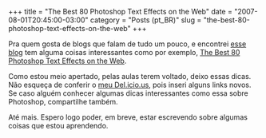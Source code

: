 +++
title = "The Best 80 Photoshop Text Effects on the Web"
date = "2007-08-01T20:45:00-03:00"
category = "Posts (pt_BR)"
slug = "the-best-80-photoshop-text-effects-on-the-web"
+++

Pra quem gosta de blogs que falam de tudo um pouco, e encontrei [esse
blog](http://favoritos.wordpress.com) tem alguma coisas interessantes como por
exemplo, [The Best 80 Photoshop Text Effects on the
Web](http://www.photoshoproadmap.com/Photoshop-blog/2007/07/22/the-best-80-photoshop-text-effects-on-the-web/).

Como estou meio apertado, pelas aulas terem voltado, deixo essas dicas. Não
esqueça de conferir o [meu
Del.icio.us](http://elyezer.wordpress.com/2007/07/19/links-no-delicious/), pois
inseri alguns links novos. Se caso alguém conhecer algumas dicas interessantes
como essa sobre Photoshop, compartilhe também.

Até mais. Espero logo poder, em breve, estar escrevendo sobre algumas coisas
que estou aprendendo.
